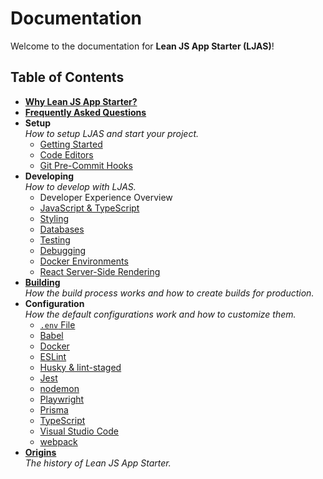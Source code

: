# Documentation

Welcome to the documentation for **Lean JS App Starter (LJAS)**!

## Table of Contents

-   [**Why Lean JS App Starter?**](./why.md)
-   [**Frequently Asked Questions**](./faq.md)
-   **Setup**  
    _How to setup LJAS and start your project._
    -   [Getting Started](./setup/getting-started.md)
    -   [Code Editors](./setup/code-editors.md)
    -   [Git Pre-Commit Hooks](./setup/git-pre-commit-hooks.md)
-   **Developing**  
    _How to develop with LJAS._
    -   Developer Experience Overview
    -   [JavaScript & TypeScript](./developing/javascript-typescript.md)
    -   [Styling](./developing/styling.md)
    -   [Databases](./developing/databases/README.md)
    -   [Testing](./developing/testing.md)
    -   [Debugging](./developing/debugging.md)
    -   [Docker Environments](./developing/docker-environments.md)
    -   [React Server-Side Rendering](./developing/react-ssr.md)
-   [**Building**](./building.md)  
    _How the build process works and how to create builds for production._
-   **Configuration**  
    _How the default configurations work and how to customize them._
    -   [`.env` File](./configuration/dotenv-file.md)
    -   [Babel](./configuration/babel.md)
    -   [Docker](./configuration/docker.md)
    -   [ESLint](./configuration/eslint.md)
    -   [Husky & lint-staged](./configuration/husky-lint-staged.md)
    -   [Jest](./configuration/jest.md)
    -   [nodemon](./configuration/nodemon.md)
    -   [Playwright](./configuration/playwright.md)
    -   [Prisma](./configuration/prisma.md)
    -   [TypeScript](./configuration/typescript.md)
    -   [Visual Studio Code](./configuration/vscode.md)
    -   [webpack](./configuration/webpack.md)
-   [**Origins**](./origins.md)  
    _The history of Lean JS App Starter._

